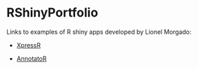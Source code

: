 # RShinyPortfolio
Links to examples of R shiny apps developed by Lionel Morgado:

* [XpressR](https://lio-mor.shinyapps.io/xpressr/)

* [AnnotatoR](https://lio-mor.shinyapps.io/AnnotatoR/)
